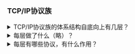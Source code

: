 ### TCP/IP协议族
<details><summary>TCP/IP协议族的体系结构自底向上有几层？</summary>
  
- 数据链路层、网络层、传输层、应用层
</details>

<details><summary>每层做了什么（略）？</summary>
  
- 数据链路层：实现了网卡接口的网络驱动程序在物理媒介上的传输。
- 网络层：网络层实现数据包的选路和转发。
- 传输层：传输层为两台主机上的应用程序提供端到端的通信。
- 应用层：为用户提供应用程序的相关服务。
</details>

<details><summary>每层有哪些协议，有什么作用？</summary>
  
- 数据链路层：
    - ARP协议——地址解析协议：
    - RARP协议——逆地址解析协议：    
</details>
